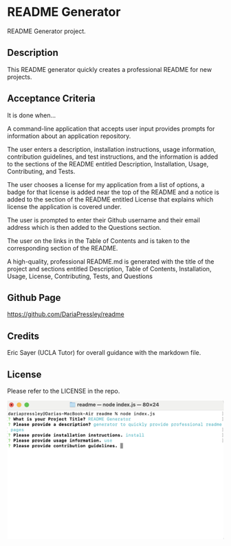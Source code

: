 # README Generator
README Generator project.

## Description

This README generator quickly creates a professional README for new projects.

## Acceptance Criteria

It is done when...

A command-line application that accepts user input provides prompts for information about an application repository.

The user enters a description, installation instructions, usage information, contribution guidelines, and test instructions, and the information is added to the sections of the README entitled Description, Installation, Usage, Contributing, and Tests.

The user chooses a license for my application from a list of options, a badge for that license is added near the top of the README and a notice is added to the section of the README entitled License that explains which license the application is covered under.

The user is prompted to enter their Github username and their email address which is then added to the Questions section.

The user on the links in the Table of Contents and is taken to the corresponding section of the README.

A high-quality, professional README.md is generated with the title of the project and sections entitled Description, Table of Contents, Installation, Usage, License, Contributing, Tests, and Questions

## Github Page

https://github.com/DariaPressley/readme

## Credits

Eric Sayer (UCLA Tutor) for overall guidance with the markdown file.

## License

Please refer to the LICENSE in the repo.

![Alt text](../images/Readme.png)